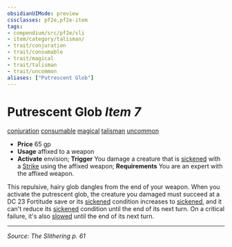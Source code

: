 ```yaml
---
obsidianUIMode: preview
cssclasses: pf2e,pf2e-item
tags:
- compendium/src/pf2e/sli
- item/category/talisman/
- trait/conjuration
- trait/consumable
- trait/magical
- trait/talisman
- trait/uncommon
aliases: ["Putrescent Glob"]
---
```

# Putrescent Glob *Item 7*  
[conjuration](rules/traits/conjuration.md "Conjuration School Trait")  [consumable](rules/traits/consumable.md "Consumable Item Trait")  [magical](rules/traits/magical.md "Magical Item Trait")  [talisman](rules/traits/talisman.md "Talisman Item Trait")  [uncommon](rules/traits/uncommon.md "Uncommon Rarity Trait")  

- **Price** 65 gp
- **Usage** affixed to a weapon
- **Activate** envision; **Trigger** You damage a creature that is [sickened](rules/conditions.md#Sickened) with a [Strike](rules/actions/strike.md) using the affixed weapon; **Requirements** You are an expert with the affixed weapon.

This repulsive, hairy glob dangles from the end of your weapon. When you activate the putrescent glob, the creature you damaged must succeed at a DC 23 Fortitude save or its [sickened](rules/conditions.md#Sickened) condition increases to [sickened](rules/conditions.md#Sickened), and it can't reduce its [sickened](rules/conditions.md#Sickened) condition until the end of its next turn. On a critical failure, it's also [slowed](rules/conditions.md#Slowed) until the end of its next turn.


---
*Source: The Slithering p. 61*